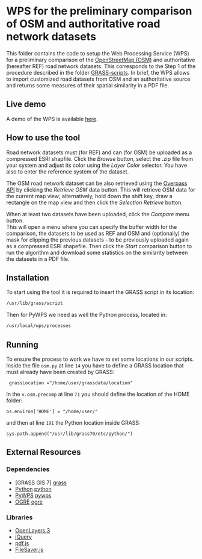 # WPS for the preliminary comparison of OSM and authoritative road network datasets
This folder contains the code to setup the Web Processing Service (WPS) for a preliminary comparison of the [OpenStreetMap (OSM)](http://www.openstreetmap.org) and authoritative (hereafter REF) road network datasets. This corresponds to the Step 1 of the procedure described in the folder [GRASS-scripts](https://github.com/MoniaMolinari/OSM-roads-comparison/tree/master/GRASS-scripts).
In brief, the WPS allows to import customized road datasets from OSM and an authoritative source and returns some measures of their spatial similarity in a PDF file.

## Live demo
A demo of the WPS is available [here](http://131.175.143.84/WPS/). 

## How to use the tool
Road network datasets must (for REF) and can (for OSM) be uploaded as a compressed ESRI shapfile. Click the *Browse* button, select the .zip file from your system and adjust its color using the *Layer Color* selector. You have also to enter the reference system of the dataset.

The OSM road network dataset can be also retrieved using the [Overpass API](http://wiki.openstreetmap.org/wiki/Overpass_API) by clicking the *Retrieve OSM* data button. This will retrieve OSM data for the current map view; alternatively, hold down the shift key, draw a rectangle on the map view and then click the *Selection Retrieve* button.

When at least two datasets have been uploaded, click the *Compare* menu button.  
This will open a menu where you can specify the buffer width for the comparison, the datasets to be used as REF and OSM and (optionally) the mask for clipping the previous datasets - to be previously uploaded again as a compressed ESRI shapefile. Then click the *Start* comparison button to run the algorithm and download some statistics on the similarity between the datasets in a PDF file.

## Installation
To start using the tool it is required to insert the GRASS script in its location:
```sh
/usr/lib/grass/script
```

Then for PyWPS we need as well the Python process, located in:
```sh
/usr/local/wps/processes
```

## Running
To ensure the process to work we have to set some locations in our scripts.  
Inside the file `osm.py` at line `14` you have to define a GRASS location that must already have been created by GRASS:
```
 grassLocation ="/home/user/grassdata/location"
```
In the `v.osm.precomp` at line `71` you should define the location of the HOME folder:
```
os.environ['HOME'] = "/home/user/"
```
and then at line `191` the Python location inside GRASS: 
```
sys.path.append("/usr/lib/grass70/etc/python/")
```

## External Resources 
### Dependencies
* [GRASS GIS 7] [grass]  
* [Python] [python]  
* [PyWPS] [pywps]  
* [OGRE] [ogre]  


### Libraries
* [OpenLayers 3](http://openlayers.org/en/v3.4.0/examples)  
* [jQuery](https://jquery.com/)  
* [pdf.js](https://github.com/mozilla/pdf.js.git)  
* [FileSaver.js](https://github.com/eligrey/FileSaver.js.git)

[grass]: <https://grass.osgeo.org/grass7/>
[pap1]: <http://geomatica.como.polimi.it/workbooks/n12/FOSS4G-eu15_submission_70.pdf>
[ogre]: <http://ogre.adc4gis.com/>
[python]: <https://www.python.org/>
[pywps]: <http://pywps.wald.intevation.org/>
